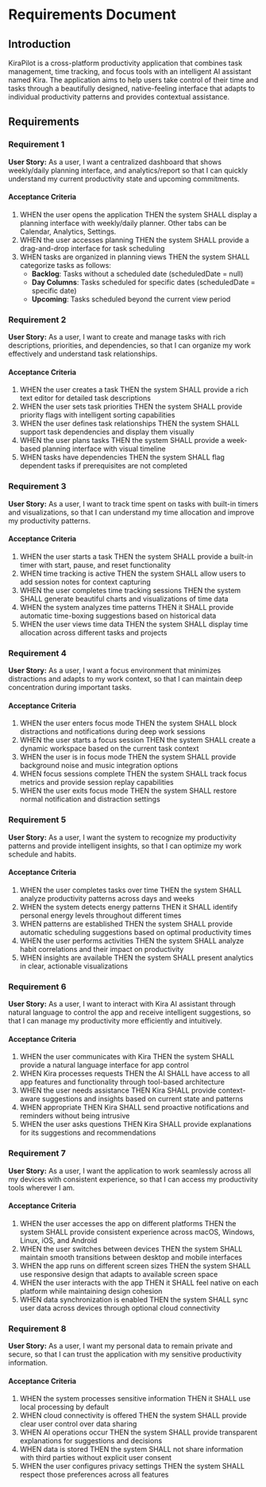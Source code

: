 # Requirements Document

## Introduction

KiraPilot is a cross-platform productivity application that combines task management, time tracking, and focus tools with an intelligent AI assistant named Kira. The application aims to help users take control of their time and tasks through a beautifully designed, native-feeling interface that adapts to individual productivity patterns and provides contextual assistance.

## Requirements

### Requirement 1

**User Story:** As a user, I want a centralized dashboard that shows weekly/daily planning interface, and analytics/report so that I can quickly understand my current productivity state and upcoming commitments.

#### Acceptance Criteria

1. WHEN the user opens the application THEN the system SHALL display a planning interface with weekly/daily planner. Other tabs can be Calendar, Analytics, Settings.
2. WHEN the user accesses planning THEN the system SHALL provide a drag-and-drop interface for task scheduling
3. WHEN tasks are organized in planning views THEN the system SHALL categorize tasks as follows:
   - **Backlog**: Tasks without a scheduled date (scheduledDate = null)
   - **Day Columns**: Tasks scheduled for specific dates (scheduledDate = specific date)
   - **Upcoming**: Tasks scheduled beyond the current view period

### Requirement 2

**User Story:** As a user, I want to create and manage tasks with rich descriptions, priorities, and dependencies, so that I can organize my work effectively and understand task relationships.

#### Acceptance Criteria

1. WHEN the user creates a task THEN the system SHALL provide a rich text editor for detailed task descriptions
2. WHEN the user sets task priorities THEN the system SHALL provide priority flags with intelligent sorting capabilities
3. WHEN the user defines task relationships THEN the system SHALL support task dependencies and display them visually
4. WHEN the user plans tasks THEN the system SHALL provide a week-based planning interface with visual timeline
5. WHEN tasks have dependencies THEN the system SHALL flag dependent tasks if prerequisites are not completed

### Requirement 3

**User Story:** As a user, I want to track time spent on tasks with built-in timers and visualizations, so that I can understand my time allocation and improve my productivity patterns.

#### Acceptance Criteria

1. WHEN the user starts a task THEN the system SHALL provide a built-in timer with start, pause, and reset functionality
2. WHEN time tracking is active THEN the system SHALL allow users to add session notes for context capturing
3. WHEN the user completes time tracking sessions THEN the system SHALL generate beautiful charts and visualizations of time data
4. WHEN the system analyzes time patterns THEN it SHALL provide automatic time-boxing suggestions based on historical data
5. WHEN the user views time data THEN the system SHALL display time allocation across different tasks and projects

### Requirement 4

**User Story:** As a user, I want a focus environment that minimizes distractions and adapts to my work context, so that I can maintain deep concentration during important tasks.

#### Acceptance Criteria

1. WHEN the user enters focus mode THEN the system SHALL block distractions and notifications during deep work sessions
2. WHEN the user starts a focus session THEN the system SHALL create a dynamic workspace based on the current task context
3. WHEN the user is in focus mode THEN the system SHALL provide background noise and music integration options
4. WHEN focus sessions complete THEN the system SHALL track focus metrics and provide session replay capabilities
5. WHEN the user exits focus mode THEN the system SHALL restore normal notification and distraction settings

### Requirement 5

**User Story:** As a user, I want the system to recognize my productivity patterns and provide intelligent insights, so that I can optimize my work schedule and habits.

#### Acceptance Criteria

1. WHEN the user completes tasks over time THEN the system SHALL analyze productivity patterns across days and weeks
2. WHEN the system detects energy patterns THEN it SHALL identify personal energy levels throughout different times
3. WHEN patterns are established THEN the system SHALL provide automatic scheduling suggestions based on optimal productivity times
4. WHEN the user performs activities THEN the system SHALL analyze habit correlations and their impact on productivity
5. WHEN insights are available THEN the system SHALL present analytics in clear, actionable visualizations

### Requirement 6

**User Story:** As a user, I want to interact with Kira AI assistant through natural language to control the app and receive intelligent suggestions, so that I can manage my productivity more efficiently and intuitively.

#### Acceptance Criteria

1. WHEN the user communicates with Kira THEN the system SHALL provide a natural language interface for app control
2. WHEN Kira processes requests THEN the AI SHALL have access to all app features and functionality through tool-based architecture
3. WHEN the user needs assistance THEN Kira SHALL provide context-aware suggestions and insights based on current state and patterns
4. WHEN appropriate THEN Kira SHALL send proactive notifications and reminders without being intrusive
5. WHEN the user asks questions THEN Kira SHALL provide explanations for its suggestions and recommendations

### Requirement 7

**User Story:** As a user, I want the application to work seamlessly across all my devices with consistent experience, so that I can access my productivity tools wherever I am.

#### Acceptance Criteria

1. WHEN the user accesses the app on different platforms THEN the system SHALL provide consistent experience across macOS, Windows, Linux, iOS, and Android
2. WHEN the user switches between devices THEN the system SHALL maintain smooth transitions between desktop and mobile interfaces
3. WHEN the app runs on different screen sizes THEN the system SHALL use responsive design that adapts to available screen space
4. WHEN the user interacts with the app THEN it SHALL feel native on each platform while maintaining design cohesion
5. WHEN data synchronization is enabled THEN the system SHALL sync user data across devices through optional cloud connectivity

### Requirement 8

**User Story:** As a user, I want my personal data to remain private and secure, so that I can trust the application with my sensitive productivity information.

#### Acceptance Criteria

1. WHEN the system processes sensitive information THEN it SHALL use local processing by default
2. WHEN cloud connectivity is offered THEN the system SHALL provide clear user control over data sharing
3. WHEN AI operations occur THEN the system SHALL provide transparent explanations for suggestions and decisions
4. WHEN data is stored THEN the system SHALL not share information with third parties without explicit user consent
5. WHEN the user configures privacy settings THEN the system SHALL respect those preferences across all features